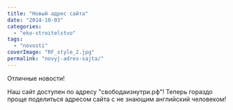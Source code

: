 ```yaml
---
title: "Новый адрес сайта"
date: "2014-10-03"
categories: 
  - "eko-stroitelstvo"
tags: 
  - "novosti"
coverImage: "RF_style_2.jpg"
permalink: "novyj-adres-sajta/"
---
```


Отличные новости!

Наш сайт доступен по адресу "свободаизнутри.рф"! Теперь гораздо проще поделиться адресом сайта с не знающим английский человеком!
